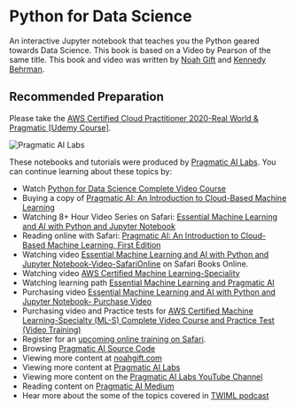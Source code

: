 # Python for Data Science

An interactive Jupyter notebook that teaches you the Python geared towards Data Science.  This book is based on a Video by Pearson of the same title.  This book and video was written by <a href="https://noahgift.com/">Noah Gift</a> and <a href="https://www.linkedin.com/in/kennedybehrman/">Kennedy Behrman</a>.

## Recommended Preparation

Please take the [AWS Certified Cloud Practitioner 2020-Real World & Pragmatic [Udemy Course]](https://www.udemy.com/course/aws-certified-cloud-practitioner-2020-real-world-pragmatic/?referralCode=CAC679A7D08212773428).

![Pragmatic AI Labs](https://paiml.com/images/logo_with_slogan_white_background.png)

These notebooks and tutorials were produced by [Pragmatic AI Labs](https://paiml.com/).  You can continue learning about these topics by:

*  Watch [Python for Data Science Complete Video Course](https://learning.oreilly.com/videos/python-for-data/9780135687253) 
*   Buying a copy of [Pragmatic AI: An Introduction to Cloud-Based Machine Learning](http://www.informit.com/store/pragmatic-ai-an-introduction-to-cloud-based-machine-9780134863863)
*   Watching 8+ Hour Video Series on Safari: [Essential Machine Learning and AI with Python and Jupyter Notebook](https://www.safaribooksonline.com/videos/essential-machine-learning/9780135261118)
*   Reading online with Safari:  [Pragmatic AI: An Introduction to Cloud-Based Machine Learning, First Edition](https://www.safaribooksonline.com/library/view/pragmatic-ai-an/9780134863924/)
*  Watching video [Essential Machine Learning and AI with Python and Jupyter Notebook-Video-SafariOnline](https://www.safaribooksonline.com/videos/essential-machine-learning/9780135261118) on Safari Books Online.
*  Watching video [AWS Certified Machine Learning-Speciality](https://learning.oreilly.com/videos/aws-certified-machine/9780135556597)
*  Watching learning path [Essential Machine Learning and Pragmatic AI](https://learning.oreilly.com/learning-paths/learning-path-essential/9780135747193/)
* Purchasing video [Essential Machine Learning and AI with Python and Jupyter Notebook- Purchase Video](http://www.informit.com/store/essential-machine-learning-and-ai-with-python-and-jupyter-9780135261095)
* Purchasing video and Practice tests for [AWS Certified Machine Learning-Specialty (ML-S) Complete Video Course and Practice Test (Video Training)](http://www.informit.com/store/aws-certified-machine-learning-specialty-ml-s-complete-9780135556511)
*   Register for an [upcoming online training on Safari](https://www.safaribooksonline.com/search/?query=noah%20gift).
*   Browsing [Pragmatic AI Source Code](https://github.com/noahgift/pragmaticai)
*   Viewing more content at [noahgift.com](https://noahgift.com/)
*   Viewing more content at [Pragmatic AI Labs](https://paiml.com/)
*   Viewing more content on the [Pragmatic AI Labs YouTube Channel](https://www.youtube.com/channel/UCNDfiL0D1LUeKWAkRE1xO5Q)
*   Reading content on [Pragmatic AI Medium](https://medium.com/pragmatic-ai-labs)
*   Hear more about the some of the topics covered in [TWIML podcast](https://twimlai.com/twiml-talk-158-growth-hacking-sports-w-machine-learning-with-noah-gift/)
